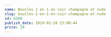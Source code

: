 ```yaml
---
name: Boucles 2 en 1 en cuir champagne et nude
slug: boucles-2-en-1-en-cuir-champagne-et-nude
id: 6260
publish_date: 2019-02-20 23:00:44
price: 29
---
```

